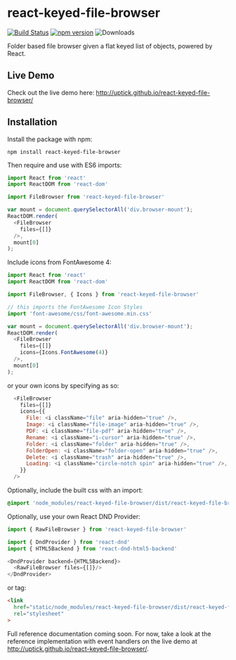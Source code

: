 # react-keyed-file-browser

[![Build Status](https://travis-ci.org/uptick/react-keyed-file-browser.svg?branch=master)](https://travis-ci.org/uptick/react-keyed-file-browser)
[![npm version](https://badge.fury.io/js/react-keyed-file-browser.svg)](http://badge.fury.io/js/react-keyed-file-browser)
![Downloads](http://img.shields.io/npm/dm/react-keyed-file-browser.svg?style=flat)

Folder based file browser given a flat keyed list of objects, powered by React.

## Live Demo

Check out the live demo here: http://uptick.github.io/react-keyed-file-browser/

## Installation

Install the package with npm:

```
npm install react-keyed-file-browser
```

Then require and use with ES6 imports:

```javascript
import React from 'react'
import ReactDOM from 'react-dom'

import FileBrowser from 'react-keyed-file-browser'

var mount = document.querySelectorAll('div.browser-mount');
ReactDOM.render(
  <FileBrowser
    files={[]}
  />,
  mount[0]
);
```

Include icons from FontAwesome 4:

```javascript
import React from 'react'
import ReactDOM from 'react-dom'

import FileBrowser, { Icons } from 'react-keyed-file-browser'

// this imports the FontAwesome Icon Styles
import 'font-awesome/css/font-awesome.min.css'

var mount = document.querySelectorAll('div.browser-mount');
ReactDOM.render(
  <FileBrowser
    files={[]}
    icons={Icons.FontAwesome(4)}
  />,
  mount[0]
);
```

or your own icons by specifying as so:
```javascript
  <FileBrowser
    files={[]}
    icons={{
      File: <i className="file" aria-hidden="true" />,
      Image: <i className="file-image" aria-hidden="true" />,
      PDF: <i className="file-pdf" aria-hidden="true" />,
      Rename: <i className="i-cursor" aria-hidden="true" />,
      Folder: <i className="folder" aria-hidden="true" />,
      FolderOpen: <i className="folder-open" aria-hidden="true" />,
      Delete: <i className="trash" aria-hidden="true" />,
      Loading: <i className="circle-notch spin" aria-hidden="true" />,
    }}
  />
```

Optionally, include the built css with an import:

```scss
@import 'node_modules/react-keyed-file-browser/dist/react-keyed-file-browser.css';

```

Optionally, use your own React DND Provider:

```javascript
import { RawFileBrowser } from 'react-keyed-file-browser'

import { DndProvider } from 'react-dnd'
import { HTML5Backend } from 'react-dnd-html5-backend'

<DndProvider backend={HTML5Backend}>
  <RawFileBrowser files={[]}/>
</DndProvider>
```

or tag:

```html
<link
  href="static/node_modules/react-keyed-file-browser/dist/react-keyed-file-browser.css"
  rel="stylesheet"
>
```

Full reference documentation coming soon. For now, take a look at the reference implementation with
event handlers on the live demo at http://uptick.github.io/react-keyed-file-browser/.
